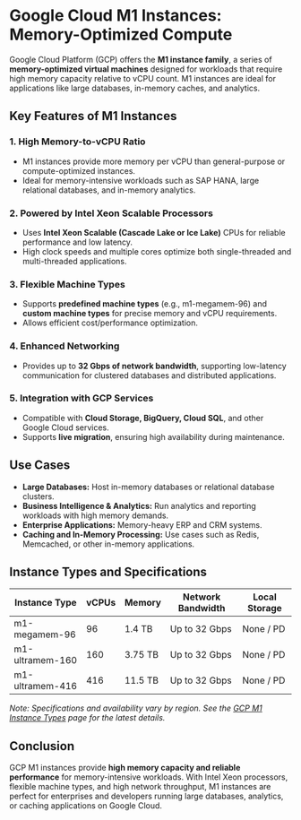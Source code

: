 # Google Cloud M1 Instances: Memory-Optimized Compute

Google Cloud Platform (GCP) offers the **M1 instance family**, a series of **memory-optimized virtual machines** designed for workloads that require high memory capacity relative to vCPU count. M1 instances are ideal for applications like large databases, in-memory caches, and analytics.

## Key Features of M1 Instances

### 1. **High Memory-to-vCPU Ratio**

* M1 instances provide more memory per vCPU than general-purpose or compute-optimized instances.
* Ideal for memory-intensive workloads such as SAP HANA, large relational databases, and in-memory analytics.

### 2. **Powered by Intel Xeon Scalable Processors**

* Uses **Intel Xeon Scalable (Cascade Lake or Ice Lake)** CPUs for reliable performance and low latency.
* High clock speeds and multiple cores optimize both single-threaded and multi-threaded applications.

### 3. **Flexible Machine Types**

* Supports **predefined machine types** (e.g., m1-megamem-96) and **custom machine types** for precise memory and vCPU requirements.
* Allows efficient cost/performance optimization.

### 4. **Enhanced Networking**

* Provides up to **32 Gbps of network bandwidth**, supporting low-latency communication for clustered databases and distributed applications.

### 5. **Integration with GCP Services**

* Compatible with **Cloud Storage, BigQuery, Cloud SQL**, and other Google Cloud services.
* Supports **live migration**, ensuring high availability during maintenance.

## Use Cases

* **Large Databases:** Host in-memory databases or relational database clusters.
* **Business Intelligence & Analytics:** Run analytics and reporting workloads with high memory demands.
* **Enterprise Applications:** Memory-heavy ERP and CRM systems.
* **Caching and In-Memory Processing:** Use cases such as Redis, Memcached, or other in-memory applications.

## Instance Types and Specifications

| Instance Type   | vCPUs | Memory  | Network Bandwidth | Local Storage |
| --------------- | ----- | ------- | ----------------- | ------------- |
| m1-megamem-96   | 96    | 1.4 TB  | Up to 32 Gbps     | None / PD     |
| m1-ultramem-160 | 160   | 3.75 TB | Up to 32 Gbps     | None / PD     |
| m1-ultramem-416 | 416   | 11.5 TB | Up to 32 Gbps     | None / PD     |

*Note: Specifications and availability vary by region. See the [GCP M1 Instance Types](https://cloud.google.com/compute/docs/machine-types#m1_machine_types) page for the latest details.*

## Conclusion

GCP M1 instances provide **high memory capacity and reliable performance** for memory-intensive workloads. With Intel Xeon processors, flexible machine types, and high network throughput, M1 instances are perfect for enterprises and developers running large databases, analytics, or caching applications on Google Cloud.
